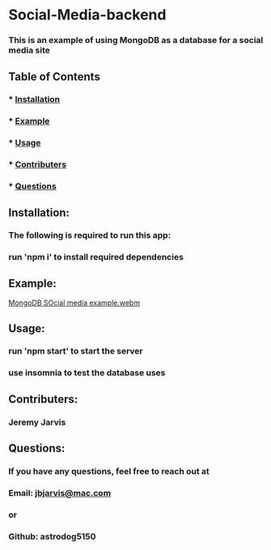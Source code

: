 # Social-Media-backend 
### This is an example of using MongoDB as a database for a social media site 

  ## Table of Contents
  ### * [Installation](#installation)
  ### * [Example](#example)
  ### * [Usage](#usage)
  ### * [Contributers](#contributers)
  ### * [Questions](#Questions)

  ## Installation:
  ### The following is required to run this app:
  ### run 'npm i' to install required dependencies

  ## Example:

  [MongoDB SOcial media example.webm](https://github.com/astrodog5150/Social-Media-backend/assets/134658598/f1225a98-59e6-4bb5-b3f9-0815bc9782d9)


  ## Usage:
  ### run 'npm start' to start the server
  ### use insomnia to test the database uses
  
  ## Contributers:
  ### Jeremy Jarvis
  
  ## Questions:
  ### If you have any questions, feel free to reach out at
  ### Email: jbjarvis@mac.com
  ### or 
  ### Github: astrodog5150
